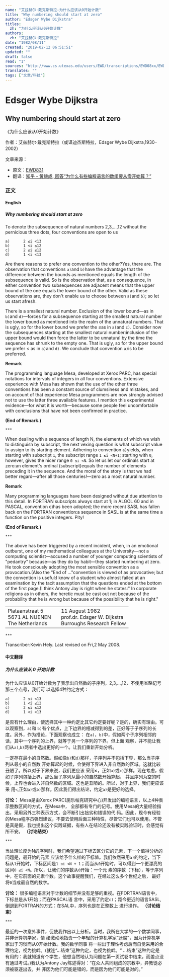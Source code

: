 ```yaml
---
name: "艾兹赫尔·戴克斯特拉-为什么应该从0开始计数"
title: "Why numbering should start at zero"
author: "Edsger Wybe Dijkstra"
titles:
  zh: "为什么应该从0开始计数"
authors:
  zh: "艾兹赫尔·戴克斯特拉"
date: "1982/08/11"
created: "2019-02-12 06:51:51"
updated: ""
draft: false
read: "1"
sources: "http://www.cs.utexas.edu/users/EWD/transcriptions/EWD08xx/EWD831.html"
translates: ""
tags: ["文章/科技"]
---
```



# Edsger Wybe Dijkstra

## Why numbering should start at zero

《为什么应该从0开始计数》

作者：艾兹赫尔·戴克斯特拉（或译迪杰斯特拉，Edsger Wybe Dijkstra,1930–2002）

文章来源：

- 原文：[EWD831](http://www.cs.utexas.edu/users/EWD/transcriptions/EWD08xx/EWD831.html)
- 翻译：[知乎 - 黄兢成, 回答“为什么有些编程语言的数组要从零开始算？”](https://www.zhihu.com/question/24289367/answer/30932357)

### 正文

<!-- tabs:start -->

#### **English**

##### Why numbering should start at zero

To denote the subsequence of natural numbers 2,3,...,12 without the pernicious
three dots, four conventions are open to us

```
a)		2 ≤i <13
b)		1 <i ≤12
c)		2 ≤i ≤12
d)		1 <i <13
```

Are there reasons to prefer one convention to the other?Yes, there are. The
observation that conventions `a)`and `b)`have the advantage that the
difference between the bounds as mentioned equals the length of the
subsequence is valid. So is the observation that, as a consequence, in either
convention two subsequences are adjacent means that the upper bound of the one
equals the lower bound of the other. Valid as these observations are, they don't
enable us to choose between `a)`and `b)`; so let us start afresh.

There is a smallest natural number. Exclusion of the lower bound—as in `b)`and
`d)`—forces for a subsequence starting at the smallest natural number the
lower bound as mentioned into the realm of the unnatural numbers. That is ugly,
so for the lower bound we prefer the ≤as in `a)`and `c)`. Consider now the
subsequences starting at the smallest natural number:inclusion of the upper
bound would then force the latter to be unnatural by the time the sequence has
shrunk to the empty one. That is ugly, so for the upper bound we prefer < as in
`a)`and `d)`. We conclude that convention `a)`is to be preferred.

**Remark**

The programming language Mesa, developed at Xerox PARC, has special notations
for intervals of integers in all four conventions. Extensive experience with
Mesa has shown that the use of the other three conventions has been a constant
source of clumsiness and mistakes, and on account of that experience Mesa
programmers are now strongly advised not to use the latter three available
features. I mention this experimental evidence—for what it is worth—because
some people feel uncomfortable with conclusions that have not been confirmed
in practice.

**(End of Remark.)**

`***`

When dealing with a sequence of length N, the elements of which we wish to
distinguish by subscript, the next vexing question is what subscript value to
assign to its starting element. Adhering to convention `a)`yields, when starting
with subscript `1`, the subscript range `1 ≤i <N+1`; starting with `0`, however,
gives the nicer range `0 ≤i <N`. So let us let our ordinals start at zero:an
element's ordinal (subscript)equals the number of elements preceding it in the
sequence. And the moral of the story is that we had better regard—after all
those centuries!—zero as a most natural number.

**Remark**

Many programming languages have been designed without due attention to this
detail. In FORTRAN subscripts always start at 1; in ALGOL 60 and in PASCAL,
convention c)has been adopted; the more recent SASL has fallen back on the
FORTRAN convention:a sequence in SASL is at the same time a function on the
positive integers. Pity!

**(End of Remark.)**

`***`

The above has been triggered by a recent incident, when, in an emotional
outburst, one of my mathematical colleagues at the University—not a computing
scientist—accused a number of younger computing scientists of "pedantry"
because—as they do by habit—they started numbering at zero. He took
consciously adopting the most sensible convention as a provocation.(Also the
"End of ..."convention is viewed of as provocative; but the convention is
useful:I know of a student who almost failed at an examination by the tacit
assumption that the questions ended at the bottom of the first page.)I think
Antony Jay is right when he states:" In corporate religions as in others, the
heretic must be cast out not because of the probability that he is wrong but
because of the possibility that he is right."


|                                                      |     |                                                                            |
| ---------------------------------------------------- | --- | -------------------------------------------------------------------------- |
| Plataanstraat 5<br/>5671 AL NUENEN<br/>The Netherlands |     | 11 August 1982<br/>prof.dr. Edsger W. Dijkstra<br/>Burroughs Research Fellow |


`***`

Transcriber:Kevin Hely.
Last revised on Fri,2 May 2008.

#### **中文翻译**

##### 为什么应该从 0 开始计数

为什么应该从0开始计数为了表示出自然数的子序列，2,3,...,12，不使用省略记号那三个点号，我们可
以选择4种约定方式：

```
a)		2 ≤i <13
b)		1 <i ≤12
c)		2 ≤i ≤12
d)		1 <i <13
```

是否有什么理由，使选择其中一种约定比其它约定要好呢？是的，确实有理由。可以观察到，`a)`和
`b)`有个优点，上下边界的相减得到的差，正好等于子序列的长度。另外，作为推论，下面观察也成立：
在`a)`，`b)`中，假如两个子序列相邻的话，其中一个序列的上界，就等于另一个序列的下界。但上面
观察，并不能让我们从`a)`,`b)`两者中选出更好的一个。让我们重新开始分析。

一定存在最小的自然数。假如像`b)`和`d)`那样，子序列并不包括下界，那么当子序列从最小的自然数
开始算起的时候，会使得下界进入非自然数的区域。这就比较丑陋了。所以对于下界来说，我们更应该
采用≤，正如`a)`或`c)`那样。现在考虑，假如子序列包括上界，那么当子序列从最小的自然数开始算起，
并且序列为空的时候，上界也会进入非自然数的区域。这也是丑陋的。所以，对于上界，我们更应该采
用`<`,正如`a)`或`b)`那样。因此我们得出结论，约定`a)`是更好的选择。

**讨论：**
Mesa是由Xerox PARC(施乐帕克研究中心)开发出的编程语言，以上4种表示整数区间的方式，在Mesa中，
全部都有专门的记号。使用Mesa的大量经验指出，采用另外三种表示方式，会不断引出拙劣和错误的代
码。因此，现今有经验的Mesa程序员强烈建议，不要去使用后面三种特性，尽管它们也可以使用。不管
是真是假，我也提出这个实践证据，有些人在结论还没有被实践验证时，会感觉有所不安。
**（讨论结束）**

`***`

当处理长度为N的序列时，我们希望通过下标去区分它的元素，下一个值得分析的问题是，最开始的元素
应该给予什么样的下标值。我们依然采用`a)`的约定，当下标从`1`开始时，下标区间是`1 ≤i <N +
1`；而当从`0`开始时，可以得到一个更漂亮的区间`0 ≤i <N`。所以，让我们的序数从`0`开始：一个元
素的序数（下标），等于序列中，在它前面的元素个数。这个故事提醒我们，在经过这么多个世纪之后，
最好将`0`当成最自然的数字。

**讨论：**
很多编程语言对于计数的细节并没有足够的重视。在FORTRAN语言中，下标总是从1开始；而在PASCAL语
言中，采用了约定`c)`；距今更近的语言SASL,倒退到FORTRAN的方式：在SAL中，序列也是在正整数上
进行操作。
**（讨论结束）**

`***`

最近的一次意外事件，促使我作出以上分析。当时，我所在大学的一个数学同事，并非计算机学家，情
绪激动地指责一个年轻的计算机学家“迂腐”，因为计算机学家出于习惯而从0开始计数。我的数学同事
将一些出于理性考虑后而自觉采用的合理约定，视为挑衅。(就连“...结束”这种约定，也视为挑衅。“
...结束”这种约定是有用的：我就知道有个学生，他想当然地认为问题在第一页试卷中结束，而差点没
有通过考试。)我认为Antony Jay陈述得对：“在众人共同组成的宗教中，异教徒必须被驱逐出去，并
非因为他们可能是错的，而是因为他们可能是对的。”

<!-- tabs:end -->
